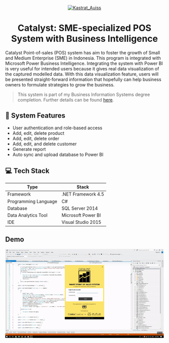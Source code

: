 <p align="center">
  <a href="https://www.instagram.com/alkafaiz/">
    <img alt="Kastrat_Auiss" src="https://res.cloudinary.com/alkafaiz-cloudinary/image/upload/v1593966581/LOGO_ighbbg.png" height="100" />
  </a>
</p>
<h1 align="center">
  Catalyst: SME-specialized POS System with Business Intelligence
</h1>

Catalyst Point-of-sales (POS) system has aim to foster the growth of Small and Medium Enterprise (SME) in Indonesia. This program is integrated with Microsoft Power Business Intelligence. Integrating the system with Power BI is very useful for intended users because it gives real data visualization of the captured modelled data. With this data visualization feature, users will be presented straight-forward information that hopefully can help business owners to formulate strategies to grow the business.

> This system is part of my Business Information Systems degree completion. Further details can be found [here](https://drive.google.com/file/d/1WieEYHdmAAT-ZQkZRTqmf5LBN4HPfogh/view?usp=sharing).

## :page_facing_up: System Features

- User authentication and role-based access
- Add, edit, delete product
- Add, edit, delete order
- Add, edit, and delete customer
- Generate report
- Auto sync and upload database to Power BI

## :computer: Tech Stack

| Type                 | Stack              |
| -------------------- | ------------------ |
| Framework            | .NET Framework 4.5 |
| Programming Language | C#                 |
| Database             | SQL Server 2014    |
| Data Analytics Tool  | Microsoft Power BI |
| IDE                  | Visual Studio 2015 |

## Demo

![](catalyst-demo.gif)
